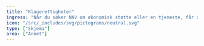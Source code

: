 ```yaml
---
title: "Klagerettigheter"
ingress: "Når du søker NAV om økonomisk støtte eller en tjeneste, får du et svar. Dette er vedtaket i saken din. I vedtaket står det hvordan du skal gå fram hvis du skal klage, hvem du skal klage til og klagefrist. "
icon: "/src/_includes/svg/pictograms/neutral.svg"
type: ["Skjema"]
area: ["Annet"]
---
```

